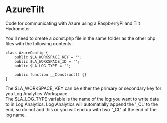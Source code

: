 # AzureTilt
Code for communicating with Azure using a RaspberryPi and Tilt Hydrometer

You'll need to create a const.php file in the same folder as the other php files with the following contents:


	class AzureConfig {
		public $LA_WORKSPACE_KEY = '';
		public $LA_WORKSPACE_ID = '';
		public $LA_LOG_TYPE = '';
		
		public function __Construct() {}
	}


The $LA_WORKSPACE_KEY can be either the primary or secondary key for you Log Analytics Workspace.  
The $LA_LOG_TYPE variable is the name of the log you want to write data to in Log Analytics.  Log Analytics will automatially append the '_CL' to the end, so do not add this or you will end up with two '_CL' at the end of the log name.
